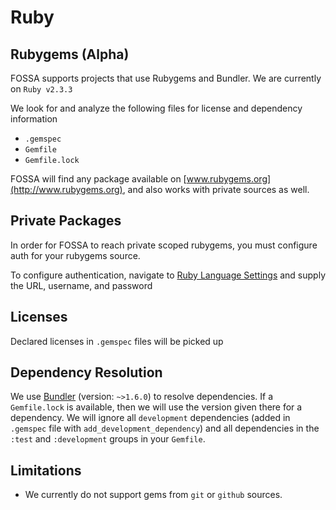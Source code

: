# Ruby

## Rubygems (Alpha)

FOSSA supports projects that use Rubygems and Bundler. We are currently on `Ruby v2.3.3`

We look for and analyze the following files for license and dependency information
 - `.gemspec`
 - `Gemfile`
 - `Gemfile.lock`

FOSSA will find any package available on [www.rubygems.org](http://www.rubygems.org), and also works with private sources as well.

## Private Packages

In order for FOSSA to reach private scoped rubygems, you must configure auth for your rubygems source.

To configure authentication, navigate to [Ruby Language Settings](/account/settings/languages/ruby) and supply the URL, username, and password

## Licenses

Declared licenses in `.gemspec` files will be picked up

## Dependency Resolution

We use [Bundler](www.bundler.io) (version: `~>1.6.0`) to resolve dependencies.
If a `Gemfile.lock` is available, then we will use the version given there for a dependency.
We will ignore all `development` dependencies (added in `.gemspec` file with `add_development_dependency`) and all dependencies in the `:test` and `:development` groups in your `Gemfile`.

## Limitations

 - We currently do not support gems from `git` or `github` sources.